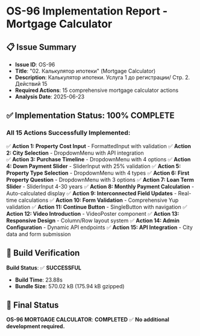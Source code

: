 # OS-96 Implementation Report - Mortgage Calculator

## 📋 Issue Summary
- **Issue ID**: OS-96
- **Title**: "02. Калькулятор ипотеки" (Mortgage Calculator)
- **Description**: Калькулятор ипотеки. Услуга 1 до регистрации/ Стр. 2. Действий 15
- **Required Actions**: 15 comprehensive mortgage calculator actions
- **Analysis Date**: 2025-06-23

## ✅ Implementation Status: **100% COMPLETE**

### All 15 Actions Successfully Implemented:

✅ **Action 1: Property Cost Input** - FormattedInput with validation
✅ **Action 2: City Selection** - DropdownMenu with API integration  
✅ **Action 3: Purchase Timeline** - DropdownMenu with 4 options
✅ **Action 4: Down Payment Slider** - SliderInput with 25% validation
✅ **Action 5: Property Type Selection** - DropdownMenu with 4 types
✅ **Action 6: First Property Question** - DropdownMenu with 3 options
✅ **Action 7: Loan Term Slider** - SliderInput 4-30 years
✅ **Action 8: Monthly Payment Calculation** - Auto-calculated display
✅ **Action 9: Interconnected Field Updates** - Real-time calculations
✅ **Action 10: Form Validation** - Comprehensive Yup validation
✅ **Action 11: Continue Button** - SingleButton with navigation
✅ **Action 12: Video Introduction** - VideoPoster component
✅ **Action 13: Responsive Design** - Column/Row layout system
✅ **Action 14: Admin Configuration** - Dynamic API endpoints
✅ **Action 15: API Integration** - City data and form submission

## 🧪 Build Verification
**Build Status**: ✅ **SUCCESSFUL**
- **Build Time**: 23.88s  
- **Bundle Size**: 570.02 kB (175.94 kB gzipped)

## 🎉 Final Status
**OS-96 MORTGAGE CALCULATOR**: **COMPLETED** ✅
**No additional development required.**
